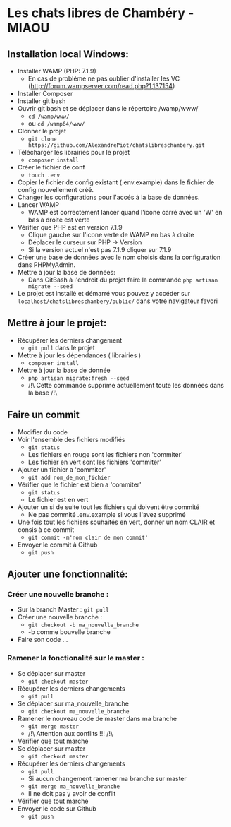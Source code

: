 # Les chats libres de Chambéry - MIAOU

## Installation local Windows: 
- Installer WAMP (PHP: 7.1.9)
    - En cas de probléme ne pas oublier d'installer les VC (http://forum.wampserver.com/read.php?1,137154)
- Installer Composer
- Installer git bash
- Ouvrir git bash et se déplacer dans le répertoire /wamp/www/
    - `cd /wamp/www/`
    - ou `cd /wamp64/www/`
- Clonner le projet
    - `git clone https://github.com/AlexandrePiot/chatslibreschambery.git`
- Télécharger les librairies pour le projet
    - `composer install`
- Créer le fichier de conf
    - `touch .env`
- Copier le fichier de config existant (.env.example) dans le fichier de config nouvellement créé.
- Changer les configurations pour l'accés à la base de données.
- Lancer WAMP 
    - WAMP est correctement lancer quand l'icone carré avec un 'W' en bas à droite est verte
- Vérifier que PHP est en version 7.1.9
    - Clique gauche sur l'icone verte de WAMP en bas à droite
    - Déplacer le curseur sur PHP -> Version
    - Si la version actuel n'est pas 7.1.9 cliquer sur 7.1.9
- Créer une base de données avec le nom choisis dans la configuration dans PHPMyAdmin.
- Mettre à jour la base de données: 
    - Dans GitBash à l'endroit du projet faire la commande `php artisan migrate --seed`
- Le projet est installé et démarré vous pouvez y accéder sur `localhost/chatslibreschambery/public/` dans votre navigateur favori


 ## Mettre à jour le projet:

 - Récupérer les derniers changement
    - `git pull` dans le projet
- Mettre à jour les dépendances ( librairies )
    - `composer install`
- Mettre à jour la base de donnée
    - `php artisan migrate:fresh --seed` 
    - /!\ Cette commande supprime actuellement toute les données dans la base /!\

## Faire un commit

- Modifier du code
- Voir l'ensemble des fichiers modifiés
    - `git status`
    - Les fichiers en rouge sont les fichiers non 'commiter'
    - Les fichier en vert sont les fichiers 'commiter'
- Ajouter un fichier a 'commiter'
    - `git add nom_de_mon_fichier`
- Vérifier que le fichier est bien a 'commiter'
    - `git status`
    - Le fichier est en vert
- Ajouter un si de suite tout les fichiers qui doivent être commité 
    - Ne pas commité .env.example si vous l'avez supprimé
- Une fois tout les fichiers souhaités en vert, donner un nom CLAIR et consis à ce commit
    - `git commit -m'nom clair de mon commit'`
- Envoyer le commit à Github
    - `git push`

 ## Ajouter une fonctionnalité:

### Créer une nouvelle branche :
 - Sur la branch Master : `git pull`
 - Créer une nouvelle branche :
    - `git checkout -b ma_nouvelle_branche`
    - -b comme bouvelle branche
- Faire son code ...
### Ramener la fonctionalité sur le master :
- Se déplacer sur master 
    - `git checkout master`
- Récupérer les derniers changements 
    - `git pull`
- Se déplacer sur ma_nouvelle_branche
    - `git checkout ma_nouvelle_branche`
- Ramener le nouveau code de master dans ma branche
    - `git merge master`
    - /!\ Attention aux conflits !!! /!\
- Verifier que tout marche
- Se déplacer sur master 
    - `git checkout master`
- Récupérer les derniers changements 
    - `git pull`
    - Si aucun changement ramener ma branche sur master
    - `git merge ma_nouvelle_branche`
    - Il ne doit pas y avoir de conflit
- Vérifier que tout marche
- Envoyer le code sur Github
    - `git push`
